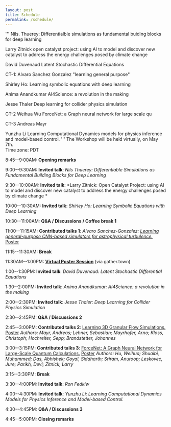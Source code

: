 ```yaml
---
layout: post
title: Schedule
permalink: /schedule/
---
```

'''
Nils. Thuerey:
Differentialble simulations as fundamental buiding blocks for deep learning

Larry Zitnick
open catalyst project: using AI to model and discover new catalyst to address the energy challenges posed by climate change


David Duvenaud
Latent Stochastic Differential Equations

CT-1: Alvaro Sanchez Gonzalez
"learning general purpose"

Shirley Ho:
Learning symbolic equations with deep learning

Anima Anandkumar
AI4Science: a revolution in the making

Jesse Thaler
Deep learning for collider physics simulation


CT-2 Weihua Wu
ForceNet: a Graph neural network for large scale qu


CT-3 Andreas Mayr

Yunzhu Li
Learning Computational Dynamics models for physics inference and model-based control.
'''
The Workshop will be held virtually, on May 7th.<br>
Time zone: PDT

8:45--9:00AM: **Opening remarks**

9:00--9:30AM: **Invited talk**: *Nils Thuerey: Differentiable Simulations as Fundamental Building Blocks for Deep Learning*

9:30--10:00AM: **Invited talk**: *Larry Zitnick: Open Catalyst Project: using AI to model and discover new catalyst to address the energy challenges posed by climate change
*

10:00--10:30AM: **Invited talk**: *Shirley Ho: Learning Symbolic Equations with Deep Learning*

10:30--11:00AM: **Q&A / Discussions / Coffee break 1**

11:00--11:15AM: **Contributed talks 1**: *Alvaro Sanchez-Gonzalez: [Learning general-purpose CNN-based simulators for astrophysical turbulence.](https://simdl.github.io/files/26.pdf)* [Poster](https://simdl.github.io/posters/26-supp_poster_upload.pdf)

11:15--11:30AM: **Break**

11:30AM--1:00PM: [**Virtual Poster Session**](/papers) (via gather.town)

1:00--1:30PM: **Invited talk**: *David Duvenaud: Latent Stochastic Differential Equations*

1:30--2:00PM: **Invited talk**: *Anima Anandkumar: AI4Science: a revolution in the making*

2:00--2:30PM: **Invited talk**: *Jesse Thaler: Deep Learning for Collider Physics Simulation*

2:30--2:45PM: **Q&A / Discussions 2**

2:45--3:00PM: **Contributed talks 2**: [Learning 3D Granular Flow Simulations.](https://SimDL.github.io/files/42.pdf) [Poster](https://SimDL.github.io/posters/42-supp_poster.pdf) *Authors: Mayr, Andreas; Lehner, Sebastian; Mayrhofer, Arno; Kloss, Christoph; Hochreiter, Sepp; Brandstetter, Johannes*

3:00--3:15PM: **Contributed talks 3**: [ForceNet: A Graph Neural Network for Large-Scale Quantum Calculations.](https://SimDL.github.io/files/62.pdf) [Poster](https://SimDL.github.io/posters/62-supp_forcenet_iclr2021-ws-poster.pdf) *Authors: Hu, Weihua; Shuaibi, Muhammed; Das, Abhishek; Goyal, Siddharth; Sriram, Anuroop; Leskovec, Jure; Parikh, Devi; Zitnick, Larry*

3:15--3:30PM: **Break**

3:30--4:00PM: **Invited talk**: *Ron Fedkiw* 

4:00--4:30PM: **Invited talk**: *Yunzhu Li: Learning Computational Dynamics Models for Physics Inference and Model-based Control.* 

4:30--4:45PM: **Q&A / Discussions 3**

4:45--5:00PM: **Closing remarks**
